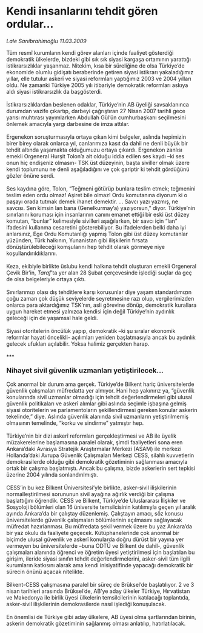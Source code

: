 # Kendi insanlarını tehdit gören ordular...

*Lale Sarıibrahimoğlu 11.03.2009*

<div class="taraf_structure_2col_1zq">
<div class="margen_n">



 <p>Tüm resmî kurumların kendi görev alanları içinde faaliyet gösterdiği demokratik ülkelerde, bizdeki gibi sık sık siyasi kargaşa ortamının yarattığı istikrarsızlıklar yaşanmaz. Nitekim, kısa bir süreliğine de olsa Türkiye’de ekonomide olumlu gidişatı beraberinde getiren siyasi istikrarı yakaladığımız yıllar, elle tutulur askerî ve siyasi reformları yaptığımız 2003 ve 2004 yılları oldu. Ne zamanki Türkiye 2005 yılı itibariyle demokratik reformları askıya aldı siyasi istikrarsızlık da başgösterdi. <br/><br/>İstikrarsızlıklardan beslenen odaklar, Türkiye’nin AB üyeliği savsaklanınca durumdan vazife çıkartıp, darbeyi çağrıştıran 27 Nisan 2007 tarihli gece yarısı muhtırası yayımlarken Abdullah Gül’ün cumhurbaşkanı seçilmesini önlemek amacıyla yargı darbesine de imza attılar. <br/><br/>Ergenekon soruşturmasıyla ortaya çıkan kimi belgeler, aslında hepimizin birer birey olarak onlarca yıl, canlarımıza kasıt da dahil ne denli büyük bir tehdit altında yaşamakta olduğumuzu ortaya çıkardı. Ergenekon zanlısı emekli Orgeneral Hurşit Tolon’a ait olduğu iddia edilen ses kaydı –ki ses onun hiç endişeniz olmasın- TSK üst düzeyinin, başta siviller olmak üzere kendi toplumunu ne denli aşağıladığını ve çok gariptir ki tehdit gördüğünü gözler önüne serdi. <br/><br/>Ses kaydına göre, Tolon, “Teğmeni götürüp bunlara teslim etmek; teğmenini teslim eden ordu olmaz! Aşiret bile olmaz! Ordu komutanına diyorum ki o paşayı orada tutmak demek ihanet demektir. ... Savcı yazı yazmış, ne savcısı. Sen kimsin lan bana (Genelkurmay’a) yazıyorsun,” diyor. Türkiye’nin sınırlarını koruması için insanlarının canını emanet ettiği bir eski üst düzey komutan, “bunlar” kelimesiyle sivilleri aşağılarken, bir savcı için “lan” ifadesini kullanma cesaretini gösterebiliyor. Bu ifadelerden belki daha iyi anlarsınız, Ege Ordu Komutanlığı yapmış Tolon gibi üst düzey komutanlar yüzünden, Türk halkının, Yunanistan gibi ilişkilerin fırsata dönüştürülebileceği komşularını hep tehdit olarak görmeye niye koşullandırıldıklarını. <br/><br/>Keza, ekibiyle birlikte üslubu kendi halkına tehdit oluşturan emekli Orgeneral Çevik Bir’in, <i>Taraf</i>’ta yer alan 28 Şubat çerçevesinde işlediği suçlar da geç de olsa belgeleriyle ortaya çıktı. <br/><br/>Sınırlarımızı olası dış tehditlere karşı korusunlar diye yaşam standardımızın çoğu zaman çok düşük seviyelerde seyretmesine razı olup, vergilerimizden onlarca para aktardığımız TSK’nın, asli görevine dönüp, demokratik kurallara uygun hareket etmesi yalnızca kendisi için değil Türkiye’nin aydınlık geleceği için de yaşamsal hale geldi. <br/><br/>Siyasi otoritelerin öncülük yapıp, demokratik –ki şu sıralar ekonomik reformlar hayati öncelikli- açılımları yeniden başlatmasıyla ancak bu aydınlık gelecek ufukları açılabilir. Yoksa halimiz gerçekten harap. <br/><br/>*** <br/><br/><font size="4"><strong>Nihayet sivil güvenlik uzmanları yetiştirilecek...</strong></font> <br/><br/>Çok anormal bir durum ama gerçek. Türkiye’de Bilkent hariç üniversitelerde güvenlik çalışmaları müfredatta yer almıyor. Hani hep yakınırız ya, “güvenlik konularında sivil uzmanlar olmadığı için tehdit değerlendirmeleri gibi ulusal güvenlik politikaları ve askerî alımlar gibi aslında seçimle işbaşına gelmiş siyasi otoritelerin ve parlamentoların şekillendirmesi gereken konular askerin tekelinde,” diye. Aslında güvenlik alanında sivil uzmanların yetiştirilmemiş olmasının temelinde, “korku ve sindirme” yatmıştır hep. <br/><br/>Türkiye’nin bir dizi askerî reformları gerçekleştirmesi ve AB ile üyelik müzakerelerine başlamasına paralel olarak, şimdi faaliyetleri sona eren Ankara’daki Avrasya Stratejik Araştırmalar Merkezi (ASAM) ile merkezi Hollanda’daki Avrupa Güvenlik Çalışmaları Merkezi CESS, silahlı kuvvetlerin demokrasilerde olduğu gibi demokratik gözetiminin sağlanması amacıyla ortak bir çalışma başlatmıştı. Ancak bu çalışma, bizde askerlerin sert tepkisi üzerine 2004 yılında sonlandırılmıştı. <br/><br/>CESS’in bu kez Bilkent Üniversitesi’yle birlikte, asker-sivil ilişkilerinin normalleştirilmesi sorununun sivil ayağına ağırlık verdiği bir çalışma başlattığını öğrendik. CESS ve Bilkent, Türkiye’de Uluslararası İlişkiler ve Sosyoloji bölümleri olan 16 üniversite temsilcisinin katılımıyla geçen yıl aralık ayında Ankara’da bir çalıştay düzenlemiş. Çalıştayın amacı, söz konusu üniversitelerde güvenlik çalışmaları bölümlerinin açılmasını sağlayacak müfredat hazırlanması. Bu müfredata şekil vermek üzere bu yaz Ankara’da bir yaz okulu da faaliyete geçecek. Kütüphanelerinde çok anormal bir biçimde ulusal güvenlik ve askerî konularda doğru dürüst bir yayına yer vermeyen bu üniversitelerde –buna ODTÜ ve Bilkent de dahil-, güvenlik çalışmaları alanında öğrenci ve öğretim üyesi yetiştirilmesi için başlatılan bu girişim, ileride siyasi sınıfın tehdit değerlendirmelerini, asker-sivil tüm ilgili kurumların katkısını alarak ama kendi inisiyatifinde yapacağı demokratik bir sürecin önünü açacak nitelikte. <br/><br/>Bilkent-CESS çalışmasına paralel bir süreç de Brüksel’de başlatılıyor. 2 ve 3 nisan tarihleri arasında Brüksel’de, AB’ye aday ülkeler Türkiye, Hırvatistan ve Makedonya ile birlik üyesi ülkelerin temsilcilerinin katılacağı toplantıda, asker-sivil ilişkilerinin demokrasilerde nasıl işlediği konuşulacak. <br/><br/>En önemlisi de Türkiye gibi aday ülkelere, AB üyesi olma şartlarından birinin, askerin demokratik gözetiminin sağlanmış olması anlatılıp, hatırlatılacak.</p>
<br/>
<br/>
<br/>



<br/>


<div id="taraf_not">
</div>

</div>


</div>
